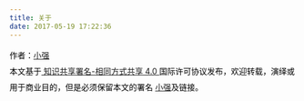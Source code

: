 ```yaml
---
title: 关于
date: 2017-05-19 17:22:36
---
```

<div>
	<div style="LINE-HEIGHT: 200%; MARGIN-TOP: 10px; COLOR: #000000">
	作者：<a href="https://xqiang26.github.io/">小强</a>
	<br/>本文基于<a target="_blank" title="Creative Commons Attribution-ShareAlike 4.0 International (CC BY-SA 4.0)" href="http://creativecommons.org/licenses/by-sa/4.0/"> 知识共享署名-相同方式共享 4.0 </a>
	国际许可协议发布，欢迎转载，演绎或用于商业目的，但是必须保留本文的署名 
	<a href="https://xqiang26.github.io/">小强</a>及链接。
	</div>
